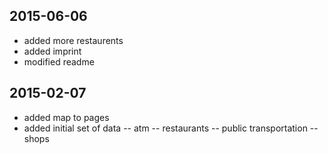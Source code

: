 
2015-06-06
----------
- added more restaurents
- added imprint
- modified readme


2015-02-07
----------
- added map to pages
- added initial set of data
-- atm
-- restaurants
-- public transportation
-- shops
